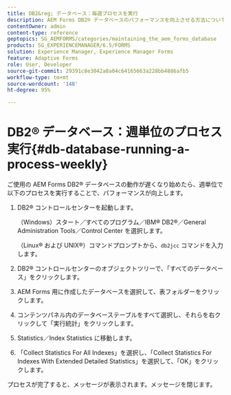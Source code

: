 ```yaml
---
title: DB2&reg; データベース：毎週プロセスを実行
description: AEM Forms DB2® データベースのパフォーマンスを向上させる方法について説明します。
contentOwner: admin
content-type: reference
geptopics: SG_AEMFORMS/categories/maintaining_the_aem_forms_database
products: SG_EXPERIENCEMANAGER/6.5/FORMS
solution: Experience Manager, Experience Manager Forms
feature: Adaptive Forms
role: User, Developer
source-git-commit: 29391c8e3042a8a04c64165663a228bb4886afb5
workflow-type: tm+mt
source-wordcount: '148'
ht-degree: 95%

---
```


# DB2® データベース：週単位のプロセス実行{#db-database-running-a-process-weekly}

ご使用の AEM Forms DB2® データベースの動作が遅くなり始めたら、週単位で以下のプロセスを実行することで、パフォーマンスが向上します。

1. DB2® コントロールセンターを起動します。

   （Windows）スタート／すべてのプログラム／IBM® DB2®／General Administration Tools／Control Center を選択します。

   （Linux® および UNIX®）コマンドプロンプトから、`db2jcc` コマンドを入力します。

1. DB2® コントロールセンターのオブジェクトツリーで、「すべてのデータベース」をクリックします。
1. AEM Forms 用に作成したデータベースを選択して、表フォルダーをクリックします。
1. コンテンツパネル内のデータベーステーブルをすべて選択し、それらを右クリックして「実行統計」をクリックします。
1. Statistics／Index Statistics に移動します。
1. 「Collect Statistics For All Indexes」を選択し、「Collect Statistics For Indexes With Extended Detailed Statistics」を選択して、「OK」をクリックします。

プロセスが完了すると、メッセージが表示されます。メッセージを閉じます。
